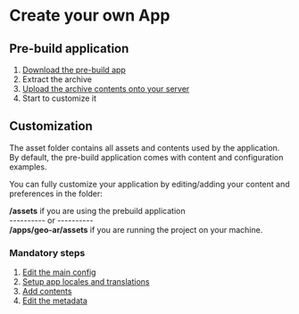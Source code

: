 # Create your own App

## Pre-build application

1. [Download the pre-build app](/)
2. Extract the archive
3. [Upload the archive contents onto your server](/deployment/index.md)
4. Start to customize it

## Customization

The asset folder contains all assets and contents used by the application.\
By default, the pre-build application comes with content and configuration examples.

You can fully customize your application by editing/adding your content and preferences in the folder:

**/assets** if you are using the prebuild application \
---------- or ----------\
**/apps/geo-ar/assets** if you are running the project on your machine.

### Mandatory steps

1. [Edit the main config](customization/app_config.md)
2. [Setup app locales and translations](customization/localization.md)
3. [Add contents](customization/contents.md)
4. [Edit the metadata](customization/meta.md)
